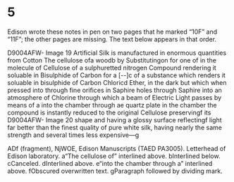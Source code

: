 # 5

Edison wrote these notes in pen on two pages that he marked “10F” and “11F”; the other pages are missing. The text below appears in that order.

D9004AFW- Image 19
	Artificial Silk is manufactured in enormous quantities from Cotton The cellulose ofa woodb by Substitutingon for one of in the molecule of Cellulose of a sulphuretted nitrogen Compound rendering it soluable in Bisulphide of Carbon for a [--]c of a substance which renders it soluable in bisulphide of Carbon Chloricd Ether, in the dark but which when pressed into through fine orifices in Saphire holes through Saphire into an atmosphere of Chlorine through which a beam of Electric Light passes by means of a into the chamber through ae quartz plate in the chamber the compound is instantly reduced to the original Cellulose preservingf its 
D9004AFW- Image 20
shape and having a glossy surface reflectingf light far better than the finest quality of pure white silk, having nearly the same strength and several times less expensive—g

ADf (fragment), NjWOE, Edison Manuscripts (TAED PA3005). Letterhead of Edison laboratory. a“The cellulose of” interlined above. 
bInterlined below. 
cCanceled. 
dInterlined above. 
e“into the chamber through a” interlined above. 
fObscured overwritten text. 
gParagraph followed by dividing mark. 
